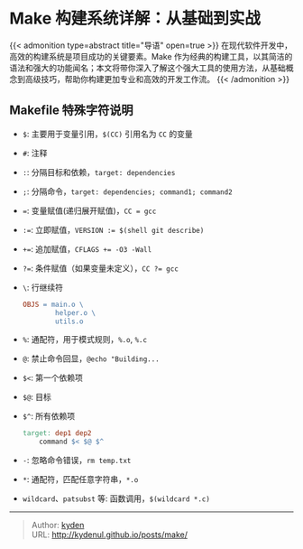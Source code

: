# Make 构建系统详解：从基础到实战


{{< admonition type=abstract title="导语" open=true >}}
在现代软件开发中，高效的构建系统是项目成功的关键要素。Make 作为经典的构建工具，以其简洁的语法和强大的功能闻名；本文将带你深入了解这个强大工具的使用方法，从基础概念到高级技巧，帮助你构建更加专业和高效的开发工作流。
{{< /admonition >}}

<!--more-->

## Makefile 特殊字符说明

- `$`: 主要用于变量引用，`$(CC)` 引用名为 `CC` 的变量
- `#`: 注释
- `:`: 分隔目标和依赖，`target: dependencies`
- `;`: 分隔命令，`target: dependencies; command1; command2`
- `=`: 变量赋值(递归展开赋值)，`CC = gcc`
- `:=`: 立即赋值，`VERSION := $(shell git describe)`
- `+=`: 追加赋值，`CFLAGS += -O3 -Wall`
- `?=`: 条件赋值（如果变量未定义），`CC ?= gcc`
- `\`: 行继续符

    ```Makefile
    OBJS = main.o \
            helper.o \
            utils.o
    ```

- `%`: 通配符，用于模式规则，`%.o`, `%.c`
- `@`: 禁止命令回显，`@echo "Building...`
- `$<`: 第一个依赖项
- `$@`: 目标
- `$^`: 所有依赖项

    ```Makefile
    target: dep1 dep2
        command $< $@ $^
    ```

- `-`: 忽略命令错误，`rm temp.txt`
- `*`: 通配符，匹配任意字符串，`*.o`
- `wildcard`、`patsubst` 等: 函数调用，`$(wildcard *.c)`


---

> Author: [kyden](https://github.com/kydenul)  
> URL: http://kydenul.github.io/posts/make/  

